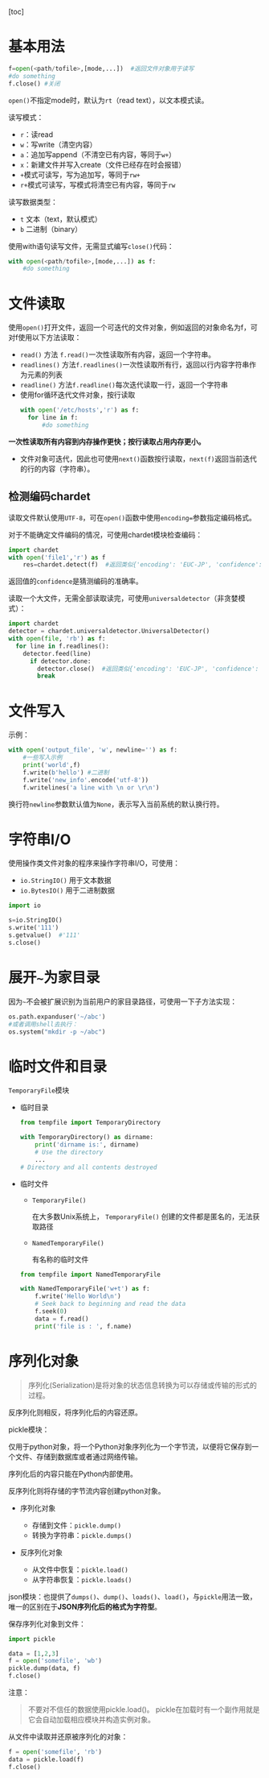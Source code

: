 [toc]

# 基本用法

```python
f=open(<path/tofile>,[mode,...])  #返回文件对象用于读写
#do something
f.close() #关闭
```

`open()`不指定mode时，默认为`rt`（read text），以文本模式读。

读写模式：

- `r`：读read
- `w`：写write（清空内容）
- `a`：追加写append（不清空已有内容，等同于`w+`）
- `x`：新建文件并写入create（文件已经存在时会报错）
- `+`模式可读写，写为追加写，等同于`rw+`
- `r+`模式可读写，写模式将清空已有内容，等同于`rw`

读写数据类型：

- `t`  文本（text，默认模式）
- `b`  二进制（binary）



使用with语句读写文件，无需显式编写`close()`代码：

```python
with open(<path/tofile>,[mode,...]) as f:
    #do something
```



# 文件读取

使用`open()`打开文件，返回一个可迭代的文件对象，例如返回的对象命名为f，可对f使用以下方法读取：

- `read()`   方法  `f.read()`一次性读取所有内容，返回一个字符串。
- `readlines()`   方法`f.readlines()`一次性读取所有行，返回以行内容字符串作为元素的列表
- `readline()`  方法`f.readline()`每次迭代读取一行，返回一个字符串
- 使用for循环迭代文件对象，按行读取
  ```python
  with open('/etc/hosts','r') as f:
  	for line in f:
  		#do something
  ```

**一次性读取所有内容到内存操作更快；按行读取占用内存更小。**

- 文件对象可迭代，因此也可使用`next()`函数按行读取，`next(f)`返回当前迭代的行的内容（字符串）。



## 检测编码chardet

读取文件默认使用`UTF-8`，可在`open()`函数中使用`encoding=`参数指定编码格式。

对于不能确定文件编码的情况，可使用chardet模块检查编码：

```python
import chardet
with open('file1','r') as f
	res=chardet.detect(f)  #返回类似{'encoding': 'EUC-JP', 'confidence': 0.99}
```

返回值的`confidence`是猜测编码的准确率。

读取一个大文件，无需全部读取读完，可使用`universaldetector`（非贪婪模式）：

```python
import chardet
detector = chardet.universaldetector.UniversalDetector()
with open(file, 'rb') as f:
  for line in f.readlines():
    detector.feed(line)
      if detector.done:
        detector.close()  #返回类似{'encoding': 'EUC-JP', 'confidence': 0.99}
        break
```



# 文件写入

示例：

```python
with open('output_file', 'w', newline='') as f:
    #一些写入示例
    print('world',f)
    f.write(b'hello') #二进制
    f.write('new_info'.encode('utf-8'))
    f.writelines('a line with \n or \r\n')
```

换行符`newline`参数默认值为`None`，表示写入当前系统的默认换行符。



# 字符串I/O

使用操作类文件对象的程序来操作字符串I/O，可使用：

- `io.StringIO()`   用于文本数据
-  `io.BytesIO()`   用于二进制数据

```python
import io

s=io.StringIO()
s.write('111')
s.getvalue()  #'111'
s.close()
```



# 展开`~`为家目录

因为`~`不会被扩展识别为当前用户的家目录路径，可使用一下子方法实现：

```python
os.path.expanduser('~/abc')
#或者调用shell去执行：
os.system("mkdir -p ~/abc")
```

# 临时文件和目录

`TemporaryFile`模块

- 临时目录

  ```python
  from tempfile import TemporaryDirectory
  
  with TemporaryDirectory() as dirname:
      print('dirname is:', dirname)
      # Use the directory
      ...
  # Directory and all contents destroyed
  ```

- 临时文件

  - `TemporaryFile()`

    在大多数Unix系统上， `TemporaryFile()` 创建的文件都是匿名的，无法获取路径

  - `NamedTemporaryFile()`

    有名称的临时文件

  ```python
  from tempfile import NamedTemporaryFile
  
  with NamedTemporaryFile('w+t') as f:
      f.write('Hello World\n')
      # Seek back to beginning and read the data
      f.seek(0)
      data = f.read()
      print('file is : ', f.name)
  ```



# 序列化对象

> 序列化(Serialization)是将对象的状态信息转换为可以存储或传输的形式的过程。

反序列化则相反，将序列化后的内容还原。



pickle模块：

仅用于python对象，将一个Python对象序列化为一个字节流，以便将它保存到一个文件、存储到数据库或者通过网络传输。

序列化后的内容只能在Python内部使用。

反序列化则将存储的字节流内容创建python对象。

- 序列化对象

  - 存储到文件：`pickle.dump()`  
  - 转换为字符串：`pickle.dumps()`

- 反序列化对象

  - 从文件中恢复：`pickle.load()`
  - 从字符串恢复：`pickle.loads()`

  

json模块：也提供了`dumps()`、`dump()`、`loads()`、`load()`，与`pickle`用法一致，唯一的区别在于**JSON序列化后的格式为字符型**。


保存序列化对象到文件：

```python
import pickle

data = [1,2,3]
f = open('somefile', 'wb')
pickle.dump(data, f)
f.close()
```

注意：

> 不要对不信任的数据使用pickle.load()。
> pickle在加载时有一个副作用就是它会自动加载相应模块并构造实例对象。

从文件中读取并还原被序列化的对象：

```python
f = open('somefile', 'rb')
data = pickle.load(f)
f.close()
```
